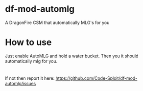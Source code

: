 # df-mod-automlg
A DragonFire CSM that automatically MLG's for you

# How to use
Just enable AutoMLG and hold a water bucket. Then you it should automatically mlg for you.
#
If not then report it here: https://github.com/Code-Sploit/df-mod-automlg/issues
